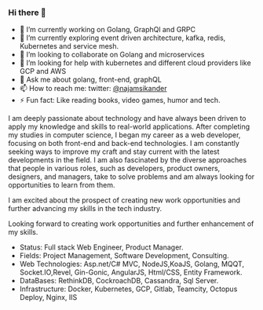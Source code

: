 ### Hi there 👋

<!--
**najamsk/najamsk** is a ✨ _special_ ✨ repository because its `README.md` (this file) appears on your GitHub profile.

Here are some ideas to get you started:

- 🔭 I’m currently working on ...
- 🌱 I’m currently learning ...
- 👯 I’m looking to collaborate on ...
- 🤔 I’m looking for help with ...
- 💬 Ask me about ...
- 📫 How to reach me: ...
- 😄 Pronouns: ...
- ⚡ Fun fact: ...
-->

- 🔭 I’m currently working on Golang, GraphQl and GRPC
- 🌱 I’m currently exploring event driven architecture, kafka, redis, Kubernetes and service mesh.
- 👯 I’m looking to collaborate on Golang and microservices
- 🤔 I’m looking for help with kubernetes and different cloud providers like GCP and AWS
- 💬 Ask me about golang, front-end, graphQL
- 📫 How to reach me: twitter: [@najamsikander](https://twitter.com/najamsikander)
- ⚡ Fun fact: Like reading books, video games, humor and tech.

I am deeply passionate about technology and have always been driven to apply my knowledge and skills to real-world applications. After completing my studies in computer science, I began my career as a web developer, focusing on both front-end and back-end technologies. I am constantly seeking ways to improve my craft and stay current with the latest developments in the field. I am also fascinated by the diverse approaches that people in various roles, such as developers, product owners, designers, and managers, take to solve problems and am always looking for opportunities to learn from them.

I am excited about the prospect of creating new work opportunities and further advancing my skills in the tech industry.

Looking forward to creating work opportunities and further enhancement of my skills.

- Status: Full stack Web Engineer, Product Manager.
- Fields: Project Management, Software Development, Consulting.
- Web Technologies: Asp.net/C# MVC, NodeJS,KoaJS, Golang, MQQT, Socket.IO,Revel, Gin-Gonic, AngularJS, Html/CSS, Entity Framework.
- DataBases: RethinkDB, CockroachDB, Cassandra, Sql Server.
- Infrastructure: Docker, Kubernetes, GCP, Gitlab, Teamcity, Octopus Deploy, Nginx, IIS


